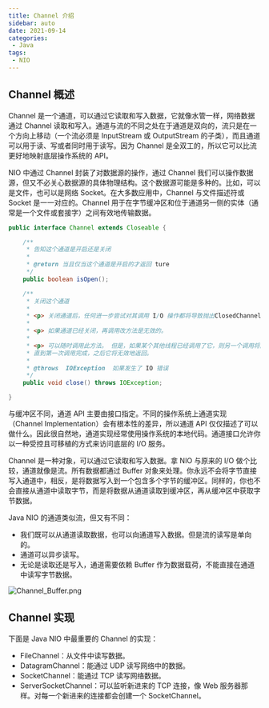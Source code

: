 ```yaml
---
title: Channel 介绍
sidebar: auto
date: 2021-09-14
categories:
 - Java
tags:
 - NIO
---
```


## Channel 概述

Channel 是一个通道，可以通过它读取和写入数据，它就像水管一样，网络数据通过 Channel 读取和写入。通道与流的不同之处在于通道是双向的，流只是在一个方向上移动（一个流必须是 InputStream 或 OutputStream 的子类），而且通道可以用于读、写或者同时用于读写。因为 Channel 是全双工的，所以它可以比流更好地映射底层操作系统的 API。

NIO 中通过 Channel 封装了对数据源的操作，通过 Channel 我们可以操作数据源，但又不必关心数据源的具体物理结构。这个数据源可能是多种的。比如，可以是文件，也可以是网络 Socket。在大多数应用中，Channel 与文件描述符或 Socket 是一一对应的。Channel 用于在字节缓冲区和位于通道另一侧的实体（通常是一个文件或套接字）之间有效地传输数据。

``` java
public interface Channel extends Closeable {

    /**
     * 告知这个通道是开启还是关闭
     *
     * @return 当且仅当这个通道是开启的才返回 ture
     */
    public boolean isOpen();

    /**
     * 关闭这个通道
     *
     * <p> 关闭通道后，任何进一步尝试对其调用 I/O 操作都将导致抛出ClosedChannelException 。
     *
     * <p> 如果通道已经关闭，再调用改方法是无效的。
     *
     * <p> 可以随时调用此方法。 但是，如果某个其他线程已经调用了它，则另一个调用将阻塞，
     * 直到第一次调用完成，之后它将无效地返回。
     *
     * @throws  IOException  如果发生了 IO 错误
     */
    public void close() throws IOException;

}
```

与缓冲区不同，通道 API 主要由接口指定。不同的操作系统上通道实现（Channel Implementation）会有根本性的差异，所以通道 API 仅仅描述了可以做什么。因此很自然地，通道实现经常使用操作系统的本地代码。通道接口允许你以一种受控且可移植的方式来访问底层的 I/O 服务。

Channel 是一种对象，可以通过它读取和写入数据。拿 NIO 与原来的 I/O 做个比较，通道就像是流。所有数据都通过 Buffer 对象来处理。你永远不会将字节直接写入通道中，相反，是将数据写入到一个包含多个字节的缓冲区。同样的，你也不会直接从通道中读取字节，而是将数据从通道读取到缓冲区，再从缓冲区中获取字节数据。

Java NIO 的通道类似流，但又有不同：

- 我们既可以从通道读取数据，也可以向通道写入数据。但是流的读写是单向的。
- 通道可以异步读写。
- 无论是读取还是写入，通道需要依赖 Buffer 作为数据载荷，不能直接在通道中读写字节数据。

<img :src="$withBase('/img/java/nio/Channel_Buffer.png')" alt="Channel_Buffer.png">



## Channel 实现

下面是 Java NIO 中最重要的 Channel 的实现：

- FileChannel：从文件中读写数据。
- DatagramChannel：能通过 UDP 读写网络中的数据。
- SocketChannel：能通过 TCP 读写网络数据。
- ServerSocketChannel：可以监听新进来的 TCP 连接，像 Web 服务器那样。对每一个新进来的连接都会创建一个 SocketChannel。







